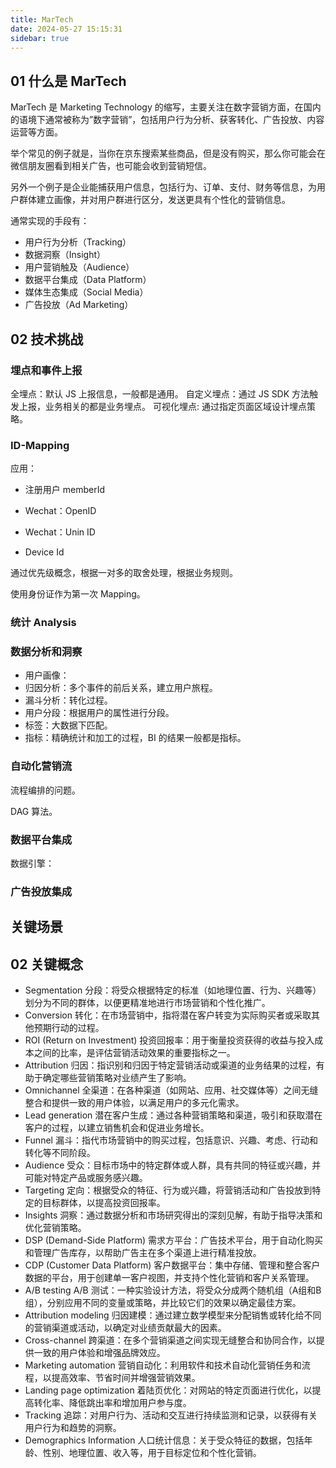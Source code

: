 ```yaml
---
title: MarTech
date: 2024-05-27 15:15:31
sidebar: true
---
```


## 01 什么是 MarTech

MarTech 是 Marketing Technology 的缩写，主要关注在数字营销方面，在国内的语境下通常被称为”数字营销”，包括用户行为分析、获客转化、广告投放、内容运营等方面。

举个常见的例子就是，当你在京东搜索某些商品，但是没有购买，那么你可能会在微信朋友圈看到相关广告，也可能会收到营销短信。

另外一个例子是企业能捕获用户信息，包括行为、订单、支付、财务等信息，为用户群体建立画像，并对用户群进行区分，发送更具有个性化的营销信息。

通常实现的手段有：

- 用户行为分析（Tracking）
- 数据洞察（Insight）
- 用户营销触及（Audience）
- 数据平台集成（Data Platform）
- 媒体生态集成（Social Media）
- 广告投放（Ad Marketing）

## 02 技术挑战

### 埋点和事件上报

全埋点：默认 JS 上报信息，一般都是通用。
自定义埋点：通过 JS SDK 方法触发上报，业务相关的都是业务埋点。
可视化埋点: 通过指定页面区域设计埋点策略。

### ID-Mapping 

应用：
- 注册用户 memberId

- Wechat：OpenID
- Wechat：Unin ID
- Device Id

通过优先级概念，根据一对多的取舍处理，根据业务规则。 

使用身份证作为第一次 Mapping。

### 统计 Analysis



### 数据分析和洞察

- 用户画像：
- 归因分析：多个事件的前后关系，建立用户旅程。
- 漏斗分析：转化过程。
- 用户分段：根据用户的属性进行分段。
- 标签：大数据下匹配。
- 指标：精确统计和加工的过程，BI 的结果一般都是指标。

### 自动化营销流

流程编排的问题。

DAG 算法。

### 数据平台集成


数据引擎：

### 广告投放集成


## 关键场景




## 02 关键概念

- Segmentation 分段：将受众根据特定的标准（如地理位置、行为、兴趣等）划分为不同的群体，以便更精准地进行市场营销和个性化推广。
- Conversion 转化：在市场营销中，指将潜在客户转变为实际购买者或采取其他预期行动的过程。
- ROI (Return on Investment) 投资回报率：用于衡量投资获得的收益与投入成本之间的比率，是评估营销活动效果的重要指标之一。
- Attribution 归因：指识别和归因于特定营销活动或渠道的业务结果的过程，有助于确定哪些营销策略对业绩产生了影响。
- Omnichannel 全渠道：在各种渠道（如网站、应用、社交媒体等）之间无缝整合和提供一致的用户体验，以满足用户的多元化需求。
- Lead generation 潜在客户生成：通过各种营销策略和渠道，吸引和获取潜在客户的过程，以建立销售机会和促进业务增长。
- Funnel 漏斗：指代市场营销中的购买过程，包括意识、兴趣、考虑、行动和转化等不同阶段。
- Audience 受众：目标市场中的特定群体或人群，具有共同的特征或兴趣，并可能对特定产品或服务感兴趣。
- Targeting 定向：根据受众的特征、行为或兴趣，将营销活动和广告投放到特定的目标群体，以提高投资回报率。
- Insights 洞察：通过数据分析和市场研究得出的深刻见解，有助于指导决策和优化营销策略。
- DSP (Demand-Side Platform) 需求方平台：广告技术平台，用于自动化购买和管理广告库存，以帮助广告主在多个渠道上进行精准投放。
- CDP (Customer Data Platform) 客户数据平台：集中存储、管理和整合客户数据的平台，用于创建单一客户视图，并支持个性化营销和客户关系管理。
- A/B testing A/B 测试：一种实验设计方法，将受众分成两个随机组（A组和B组），分别应用不同的变量或策略，并比较它们的效果以确定最佳方案。
- Attribution modeling 归因建模：通过建立数学模型来分配销售或转化给不同的营销渠道或活动，以确定对业绩贡献最大的因素。
- Cross-channel 跨渠道：在多个营销渠道之间实现无缝整合和协同合作，以提供一致的用户体验和增强品牌效应。
- Marketing automation 营销自动化：利用软件和技术自动化营销任务和流程，以提高效率、节省时间并增强营销效果。
- Landing page optimization 着陆页优化：对网站的特定页面进行优化，以提高转化率、降低跳出率和增加用户参与度。
- Tracking 追踪：对用户行为、活动和交互进行持续监测和记录，以获得有关用户行为和趋势的洞察。
- Demographics Information 人口统计信息：关于受众特征的数据，包括年龄、性别、地理位置、收入等，用于目标定位和个性化营销。

